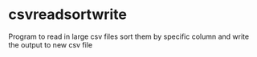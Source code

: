 # csvreadsortwrite
Program to read in large csv files sort them by specific column and write the output to new csv file
